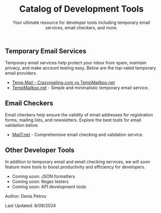 <!DOCTYPE html>
<html lang="en">
<head>
  <meta charset="UTF-8">
  <meta name="viewport" content="width=device-width, initial-scale=1.0">
  <meta name="description" content="Explore the best tools for developers including temporary email services, email checkers, and more. Compare features, security, and ease of use.">
  <meta name="keywords" content="developer tools, temp mail services, email checkers, disposable email, temporary email services">
  <meta name="author" content="Denis Petrov">
  <title>Catalog of Development Tools - Temporary Email Services & More</title>
  <link rel="canonical" href="https://phyco.org/index.html" />
</head>
<body>
  <header>
    <h1>Catalog of Development Tools</h1>
    <p>Your ultimate resource for developer tools including temporary email services, email checkers, and more.</p>
  </header>

  <section>
    <h2>Temporary Email Services</h2>
    <p>Temporary email services help protect your inbox from spam, maintain privacy, and make account testing easy. Below are the top-rated temporary email providers.</p>
    <ul>
      <li><a href="https://phyco.org/temp-mail.html" target="_blank">Temp Mail - Crazymailing.com vs TempMailbox.net</a></li>
      <li><a href="https://tempmailbox.net" target="_blank">TempMailbox.net</a> - Simple and minimalistic temporary email service.</li>
    </ul>
  </section>

  <section>
    <h2>Email Checkers</h2>
    <p>Email checkers help ensure the validity of email addresses for registration forms, mailing lists, and newsletters. Explore the best tools for email validation below.</p>
    <ul>
      <li><a href="https://mail7.net/" target="_blank">Mail7.net</a> - Comprehensive email checking and validation service.</li>
    </ul>
  </section>

  <section>
    <h2>Other Developer Tools</h2>
    <p>In addition to temporary email and email checking services, we will soon feature more tools to boost productivity and efficiency for developers.</p>
    <ul>
      <li>Coming soon: JSON formatters</li>
      <li>Coming soon: Regex testers</li>
      <li>Coming soon: API development tools</li>
    </ul>
  </section>

  <footer>
    <p>Author: Denis Petrov</p>
    <p>Last Updated: 8/09/2024</p>
  </footer>
</body>
</html>
